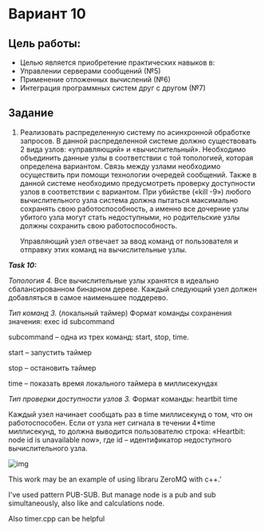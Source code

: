 # Вариант 10

## Цель работы:

- Целью является приобретение практических навыков в:
- Управлении серверами сообщений (№5)
- Применение отложенных вычислений (№6)
- Интеграция программных систем друг с другом (№7)

## Задание

1. Реализовать распределенную систему по асинхронной обработке запросов. В данной распределенной системе должно существовать 2 вида узлов: «управляющий» и «вычислительный». Необходимо объединить данные узлы в соответствии с той топологией, которая определена вариантом. Связь между узлами необходимо осуществить при помощи технологии очередей сообщений. Также в данной системе необходимо предусмотреть проверку доступности узлов в соответствии с вариантом. При убийстве («kill -9») любого вычислительного узла система должна пытаться максимально сохранять свою работоспособность, а именно все дочерние узлы убитого узла могут стать недоступными, но родительские узлы должны сохранить свою работоспособность.

   Управляющий узел отвечает за ввод команд от пользователя и отправку этих команд на вычислительные узлы.

***Task 10:***

*Топология 4.* Все вычислительные узлы хранятся в идеально сбалансированном бинарном дереве. Каждый следующий узел должен добавляться в самое наименьшее поддерево.

*Тип команд 3.* (локальный таймер) Формат команды сохранения значения: exec id subcommand

subcommand – одна из трех команд: start, stop, time.

start – запустить таймер

stop – остановить таймер

time – показать время локального таймера в миллисекундах



*Тип проверки доступности узлов 3.* Формат команды: heartbit time

Каждый узел начинает сообщать раз в time миллисекунд о том, что он работоспособен. Если от узла нет сигнала в течении 4*time миллисекунд, то должна выводится пользователю строка: «Heartbit: node id is unavailable now», где id – идентификатор недоступного вычислительного узла.

![img](https://lh7-us.googleusercontent.com/sdNoqQIsWdfNHs5x96kG-22OGbHTRgLbMLxZVGaYh9FxG7L_BeFYuEdxYsCmP89iGuXfo8BZA2km8DWjjP7-Ckh_pXrjAXpvaBv4P9x8bH6WVTM6IXl45N7e-Gkh8BUr7QASZhlYypBd)

This work may be an example of using libraru ZeroMQ with c++.'

 I've used pattern PUB-SUB.  But manage node is a pub and sub simultaneously, also like and calculations node.

Also timer.cpp can be helpful
